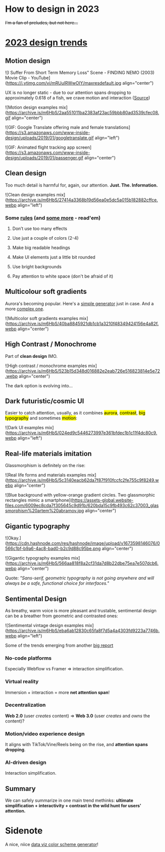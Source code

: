 # How to design in 2023

<s>I'm a fan of preludes, but not here...</s>

# [2023 design trends](https://archive.is/20221213150720/https://uxdesign.cc/2023-visual-design-trends-guide-82e84f09cbdf)

## Motion design

![I Suffer From Short Term Memory Loss" Scene - FINDING NEMO (2003) Movie  Clip - YouTube](https://i.ytimg.com/vi/mRUuIRWwOIY/maxresdefault.jpg align="center")

UX is no longer static - due to our attention spans dropping to approximately 0.618 of a fish, we crave motion and interaction ([Source](https://www.invisionapp.com/inside-design/5-examples-motion-design-ui/))

![Motion design examples mix](https://archive.is/m6HbS/2aa551011ba2383af23ac59bbb80ad3539cfec08.gif align="center")

![GIF: Google Translate offering male and female translations](https://s3.amazonaws.com/www-inside-design/uploads/2019/01/googletranslate.gif align="left")

![GIF: Animated flight tracking app screen](https://s3.amazonaws.com/www-inside-design/uploads/2019/01/passenger.gif align="center")

## Clean design

Too much detail is harmful for, again, our attention. **Just. The. Information.**

![Clean design examples mix](https://archive.is/m6HbS/27414a3368b19d56ea0e5dc5a015b182882cffce.webp align="left")

### Some [rules](https://designill.substack.com/p/6-rules-of-clean-ui-design) (and [some more](https://www.visma.com/blog/10-actions-user-interface/) - read'em)

1. Don’t use too many effects
    
2. Use just a couple of colors (2-4)
    
3. Make big readable headings
    
4. Make UI elements just a little bit rounded
    
5. Use bright backgrounds
    
6. Pay attention to white space (don't be afraid of it)
    

## Multicolour soft gradients

Aurora's becoming popular. Here's a [simple generator](https://app.haikei.app/) just in case. And a more [complex one](https://fffuel.co/ffflux/).

![Multicolor soft gradients examples mix](https://archive.is/m6HbS/40ba8845921db1cb1a3210f48349424156e4a82f.webp align="center")

## High Contrast / Monochrome

Part of **clean design** IMO.

![High contrast / monochrome examples mix](https://archive.is/m6HbS/523b15d348d016882e2eab726e516823814e5e72.webp align="center")

The dark option is evolving into...

## Dark futuristic/cosmic UI

Easier to catch attention, usually, as it combines <mark>aurora</mark>, <mark>contrast</mark>, <mark>big typography</mark> and sometimes <mark>motion</mark>:

![Dark UI examples mix](https://archive.is/m6HbS/024ed9c5446273997e361bfdec1b1c11f4dc80c9.webp align="left")

## Real-life materials imitation

Glassmorphism is definitely on the rise:

![Real life forms and materials examples mix](https://archive.is/m6HbS/5c3140eacb62da7f87f910fccfc2fe755c9f8249.webp align="center")

![Blue background with yellow-orange gradient circles. Two glassmorphic rectangles mimic a smartphone](https://assets-global.website-files.com/6009ec8cda7f305645c9d91b/620bda15c9fb493c62c37003_glassmorphism%20artem%20abramov.jpg align="center")

## Gigantic typography

![Okay.](https://cdn.hashnode.com/res/hashnode/image/upload/v1673598146076/0566c1bf-b9a6-4ac8-bad0-b2c9d88c95be.png align="center")

![Gigantic typography examples mix](https://archive.is/m6HbS/566aa818f8a2cf31da7d8b22dbe75ea7e507dcb6.webp align="center")

Quote: *"Sans-serif, geometric typography is not going anywhere and will always be a safe, functional choice for interfaces."*

## Sentimental Design

As breathy, warm voice is more pleasant and trustable, sentimental design can be a breather from geometric and contrasted ones:

![Sentimental vintage design examples mix](https://archive.is/m6HbS/eba6ab12830c65fa8f7d5a4a4303fd9223a7746b.webp align="left")

Some of the trends emerging from another [big report](https://blog.prototypr.io/2023-ux-ui-design-trends-67fdf6b3043d)

### No-code platforms

Especially Webflow vs Framer ⇒ interaction simplification.

### Virtual reality

Immersion + interaction = more **net attention span**!

### Decentralization

**Web 2.0** (user *creates* content) ⇒ **Web 3.0** (user *creates* and *owns* the content)?

### Motion/video experience design

It aligns with TikTok/Vine/Reels being on the rise, and **attention spans dropping**.

### AI-driven design

Interaction simplification.

## Summary

We can safely summarize in one main trend methinks: **ultimate simplification + interactivity + contrast in the wild hunt for users' attention.**

# Sidenote

A nice, niice [data viz color scheme generator](https://www.learnui.design/tools/data-color-picker.html)!